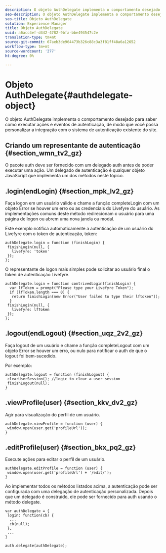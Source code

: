 ```yaml
---
description: O objeto AuthDelegate implementa o comportamento desejado para saber como executar ações e eventos de autenticação, de modo que você possa personalizar a integração com o sistema de autenticação existente do site.
seo-description: O objeto AuthDelegate implementa o comportamento desejado para saber como executar ações e eventos de autenticação, de modo que você possa personalizar a integração com o sistema de autenticação existente do site.
seo-title: Objeto AuthDelegate
solution: Experience Manager
title: Objeto AuthDelegate
uuid: a6acc4ef-d442-4782-9bfa-bbe494547c2e
translation-type: tm+mt
source-git-commit: 67aeb3de964473b326c88c3a3f81ff48a6a12652
workflow-type: tm+mt
source-wordcount: '277'
ht-degree: 0%

---
```



# Objeto AuthDelegate{#authdelegate-object}

O objeto AuthDelegate implementa o comportamento desejado para saber como executar ações e eventos de autenticação, de modo que você possa personalizar a integração com o sistema de autenticação existente do site.

## Criando um representante de autenticação {#section_wmn_tv2_gz}

O pacote auth deve ser fornecido com um delegado auth antes de poder executar uma ação. Um delegado de autenticação é qualquer objeto JavaScript que implementa um dos métodos neste tópico.

## .login(endLogin) {#section_mpk_lv2_gz}

Faça logon em um usuário válido e chame a função completeLogin com um objeto Error se houver um erro ou as credenciais do Livefyre do usuário. As implementações comuns deste método redirecionam o usuário para uma página de logon ou abrem uma nova janela ou modal.

Este exemplo notifica automaticamente a autenticação de um usuário do Livefyre com o token de autenticação, token:

```
authDelegate.login = function (finishLogin) { 
 finishLogin(null, { 
   livefyre: 'token' 
 }); 
};
```

O representante de logon mais simples pode solicitar ao usuário final o token de autenticação Livefyre.

```
authDelegate.login = function contrivedLogin(finishLogin) { 
  var lfToken = prompt("Please type your Livefyre Token");  
  if (lfToken.length === 0) { 
   return finishLogin(new Error("User failed to type their lftoken")); 
  }  
 finishLogin(null, { 
   livefyre: lfToken 
 }); 
};
```

## .logout(endLogout) {#section_uqz_2v2_gz}

Faça logout de um usuário e chame a função completeLogout com um objeto Error se houver um erro, ou nulo para notificar o auth de que o logout foi bem-sucedido.

Por exemplo:

```
authDelegate.logout = function (finishLogout) { 
 clearUserSession(); //logic to clear a user session  
 finishLogout(null); 
}
```

## .viewProfile(user) {#section_kkv_dv2_gz}

Agir para visualização do perfil de um usuário.

```
authDelegate.viewProfile = function (user) { 
 window.open(user.get('profileUrl')); 
}
```

## .editProfile(user) {#section_bkx_pq2_gz}

Execute ações para editar o perfil de um usuário.

```
authDelegate.editProfile = function (user) { 
 window.open(user.get('profileUrl') + '/edit/'); 
}
```

Ao implementar todos os métodos listados acima, a autenticação pode ser configurada com uma delegação de autenticação personalizada. Depois que um delegado é construído, ele pode ser fornecido para auth usando o método delegate.

```
var authDelegate = { 
 login: function(cb) { 
  ... 
  cb(null); 
 }, 
 ... 
} 
  
auth.delegate(authDelegate);
```

